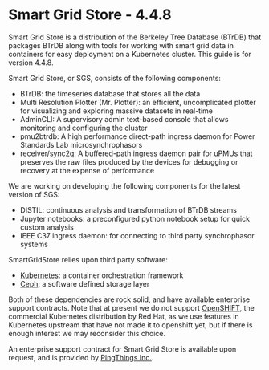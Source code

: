 # Smart Grid Store - 4.4.8

Smart Grid Store is a distribution of the Berkeley Tree Database (BTrDB) that packages
BTrDB along with tools for working with smart grid data in containers for easy deployment
on a Kubernetes cluster. This guide is for version 4.4.8.

Smart Grid Store, or SGS, consists of the following components:
* BTrDB: the timeseries database that stores all the data
* Multi Resolution Plotter (Mr. Plotter): an efficient, uncomplicated plotter for visualizing and exploring massive datasets in real-time
* AdminCLI: A supervisory admin text-based console that allows monitoring and configuring the cluster
* pmu2btrdb: A high performance direct-path ingress daemon for Power Standards Lab microsynchrophasors
* receiver/sync2q: A buffered-path ingress daemon pair for uPMUs that preserves the raw files produced by the devices for debugging or recovery at the expense of performance

We are working on developing the following components for the latest version of SGS:

* DISTIL: continuous analysis and transformation of BTrDB streams
* Jupyter notebooks: a preconfigured python notebook setup for quick custom analysis
* IEEE C37 ingress daemon: for connecting to third party synchrophasor systems

SmartGridStore relies upon third party software:
* [Kubernetes](https://kubernetes.io/): a container orchestration framework
* [Ceph](https://ceph.com/): a software defined storage layer

Both of these dependencies are rock solid, and have available enterprise support contracts. Note that at present we do not support [OpenSHIFT](https://www.openshift.com/), the commercial Kubernetes distribution by Red Hat, as we use features in Kubernetes upstream that have not made it to openshift yet, but if there is enough interest we may reconsider this choice.

An enterprise support contract for Smart Grid Store is available upon request, and is provided by [PingThings Inc.](http://www.pingthings.io/).
